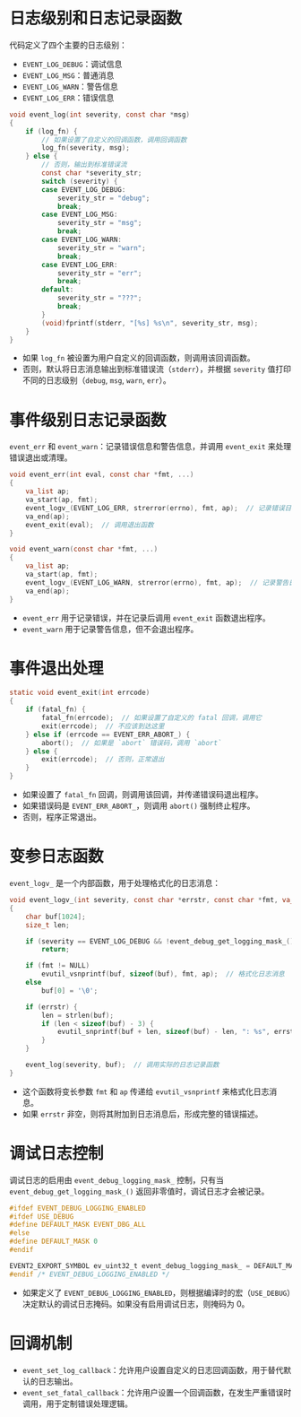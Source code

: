 # **日志级别和日志记录函数**

代码定义了四个主要的日志级别：

- `EVENT_LOG_DEBUG`：调试信息
- `EVENT_LOG_MSG`：普通消息
- `EVENT_LOG_WARN`：警告信息
- `EVENT_LOG_ERR`：错误信息
~~~c
void event_log(int severity, const char *msg)
{
    if (log_fn) {
        // 如果设置了自定义的回调函数，调用回调函数
        log_fn(severity, msg);
    } else {
        // 否则，输出到标准错误流
        const char *severity_str;
        switch (severity) {
        case EVENT_LOG_DEBUG:
            severity_str = "debug";
            break;
        case EVENT_LOG_MSG:
            severity_str = "msg";
            break;
        case EVENT_LOG_WARN:
            severity_str = "warn";
            break;
        case EVENT_LOG_ERR:
            severity_str = "err";
            break;
        default:
            severity_str = "???";
            break;
        }
        (void)fprintf(stderr, "[%s] %s\n", severity_str, msg);
    }
}
~~~

- 如果 `log_fn` 被设置为用户自定义的回调函数，则调用该回调函数。
- 否则，默认将日志消息输出到标准错误流（`stderr`），并根据 `severity` 值打印不同的日志级别（`debug`, `msg`, `warn`, `err`）。
# 事件级别日志记录函数

`event_err` 和 `event_warn`：记录错误信息和警告信息，并调用 `event_exit` 来处理错误退出或清理。
~~~c
void event_err(int eval, const char *fmt, ...)
{
    va_list ap;
    va_start(ap, fmt);
    event_logv_(EVENT_LOG_ERR, strerror(errno), fmt, ap);  // 记录错误日志
    va_end(ap);
    event_exit(eval);  // 调用退出函数
}

void event_warn(const char *fmt, ...)
{
    va_list ap;
    va_start(ap, fmt);
    event_logv_(EVENT_LOG_WARN, strerror(errno), fmt, ap);  // 记录警告日志
    va_end(ap);
}

~~~
- `event_err` 用于记录错误，并在记录后调用 `event_exit` 函数退出程序。
- `event_warn` 用于记录警告信息，但不会退出程序。
# **事件退出处理**
~~~c
static void event_exit(int errcode)
{
    if (fatal_fn) {
        fatal_fn(errcode);  // 如果设置了自定义的 fatal 回调，调用它
        exit(errcode);  // 不应该到达这里
    } else if (errcode == EVENT_ERR_ABORT_) {
        abort();  // 如果是 `abort` 错误码，调用 `abort`
    } else {
        exit(errcode);  // 否则，正常退出
    }
}
~~~

- 如果设置了 `fatal_fn` 回调，则调用该回调，并传递错误码退出程序。
- 如果错误码是 `EVENT_ERR_ABORT_`，则调用 `abort()` 强制终止程序。
- 否则，程序正常退出。
# 变参日志函数
`event_logv_` 是一个内部函数，用于处理格式化的日志消息：
~~~c
void event_logv_(int severity, const char *errstr, const char *fmt, va_list ap)
{
    char buf[1024];
    size_t len;

    if (severity == EVENT_LOG_DEBUG && !event_debug_get_logging_mask_())
        return;

    if (fmt != NULL)
        evutil_vsnprintf(buf, sizeof(buf), fmt, ap);  // 格式化日志消息
    else
        buf[0] = '\0';

    if (errstr) {
        len = strlen(buf);
        if (len < sizeof(buf) - 3) {
            evutil_snprintf(buf + len, sizeof(buf) - len, ": %s", errstr);  // 添加错误描述
        }
    }

    event_log(severity, buf);  // 调用实际的日志记录函数
}

~~~
- 这个函数将变长参数 `fmt` 和 `ap` 传递给 `evutil_vsnprintf` 来格式化日志消息。
- 如果 `errstr` 非空，则将其附加到日志消息后，形成完整的错误描述。
# 调试日志控制
调试日志的启用由 `event_debug_logging_mask_` 控制，只有当 `event_debug_get_logging_mask_()` 返回非零值时，调试日志才会被记录。

~~~c
#ifdef EVENT_DEBUG_LOGGING_ENABLED
#ifdef USE_DEBUG
#define DEFAULT_MASK EVENT_DBG_ALL
#else
#define DEFAULT_MASK 0
#endif

EVENT2_EXPORT_SYMBOL ev_uint32_t event_debug_logging_mask_ = DEFAULT_MASK;
#endif /* EVENT_DEBUG_LOGGING_ENABLED */

~~~

- 如果定义了 `EVENT_DEBUG_LOGGING_ENABLED`，则根据编译时的宏（`USE_DEBUG`）决定默认的调试日志掩码。如果没有启用调试日志，则掩码为 0。
# **回调机制**

- `event_set_log_callback`：允许用户设置自定义的日志回调函数，用于替代默认的日志输出。
- `event_set_fatal_callback`：允许用户设置一个回调函数，在发生严重错误时调用，用于定制错误处理逻辑。